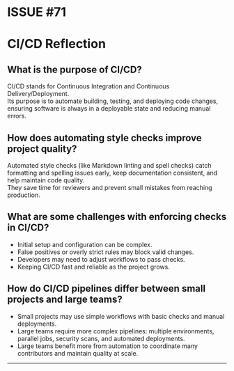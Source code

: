 # ISSUE #71

# CI/CD Reflection

## What is the purpose of CI/CD?

CI/CD stands for Continuous Integration and Continuous Delivery/Deployment.  
Its purpose is to automate building, testing, and deploying code changes, ensuring software is always in a deployable state and reducing manual errors.

## How does automating style checks improve project quality?

Automated style checks (like Markdown linting and spell checks) catch formatting and spelling issues early, keep documentation consistent, and help maintain code quality.  
They save time for reviewers and prevent small mistakes from reaching production.

## What are some challenges with enforcing checks in CI/CD?

- Initial setup and configuration can be complex.
- False positives or overly strict rules may block valid changes.
- Developers may need to adjust workflows to pass checks.
- Keeping CI/CD fast and reliable as the project grows.

## How do CI/CD pipelines differ between small projects and large teams?

- Small projects may use simple workflows with basic checks and manual deployments.
- Large teams require more complex pipelines: multiple environments, parallel jobs, security scans, and automated deployments.
- Large teams benefit more from automation to coordinate many contributors and maintain quality at scale.

---
